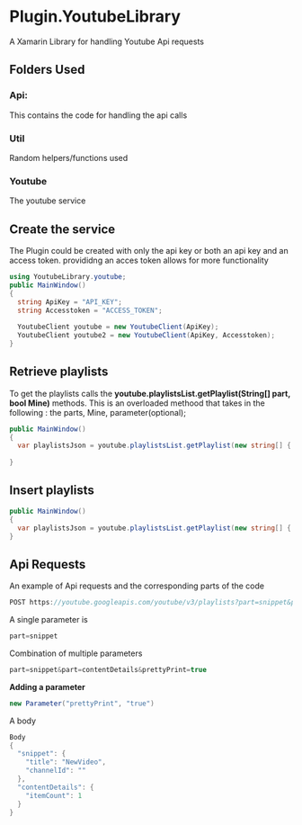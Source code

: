 # Plugin.YoutubeLibrary
A Xamarin Library for handling Youtube Api requests

## Folders Used
### Api:
 This contains the code for handling the api calls 
### Util
Random helpers/functions used 
### Youtube
The youtube service 


## Create the service
The Plugin could be created with only the api key or both an api key and an access token. provididng an acces token allows for more functionality
``` c#
using YoutubeLibrary.youtube;
public MainWindow()
{
  string ApiKey = "API_KEY";
  string Accesstoken = "ACCESS_TOKEN";
  
  YoutubeClient youtube = new YoutubeClient(ApiKey);
  YoutubeClient youtube2 = new YoutubeClient(ApiKey, Accesstoken);
}
``` 
## Retrieve playlists
To get the playlists calls the **youtube.playlistsList.getPlaylist(String[] part, bool Mine)** methods. This is an overloaded methood that takes in the following : the parts, Mine, parameter(optional); 

``` c#
public MainWindow()
{
  var playlistsJson = youtube.playlistsList.getPlaylist(new string[] { "snippet", "contentDetails" }, true);
  
}
``` 
## Insert playlists

``` c#
public MainWindow()
{
  var playlistsJson = youtube.playlistsList.getPlaylist(new string[] { "snippet", "contentDetails" }, true);
}
``` 


## Api Requests
An example of Api requests and the corresponding parts of the code
``` c#
POST https://youtube.googleapis.com/youtube/v3/playlists?part=snippet&part=contentDetails&prettyPrint=true&key=[API_KEY] HTTP/1.1
``` 
A single parameter is
``` c#
part=snippet
``` 
Combination of multiple parameters
``` c#
part=snippet&part=contentDetails&prettyPrint=true
``` 
**Adding a parameter**
``` c#
new Parameter("prettyPrint", "true")
``` 

A body 
``` c#
Body
{
  "snippet": {
    "title": "NewVideo",
    "channelId": ""
  },
  "contentDetails": {
    "itemCount": 1
  }
}

``` 
